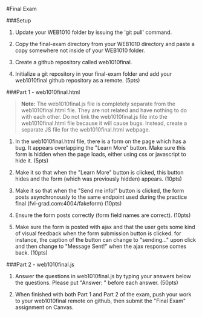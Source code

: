 #Final Exam

###Setup

1. Update your WEB1010 folder by issuing the 'git pull' command.

2. Copy the final-exam directory from your WEB1010 directory and paste a copy somewhere not inside of your WEB1010 folder.

3. Create a github repository called web1010final.

4. Initialize a git repository in your final-exam folder and add your web1010final github repository as a remote. (5pts)

###Part 1 - web1010final.html

> **Note:** The web1010final.js file is completely separate from the web1010final.html file. They are not related and have nothing to do with each other. Do not link the web1010final.js file into the web1010final.html file because it will cause bugs. Instead, create a separate JS file for the web1010final.html webpage.

1. In the web1010final.html file, there is a form on the page which has a bug. It appears overlapping the "Learn More" button. Make sure this form is hidden when the page loads, either using css or javascript to hide it. (5pts)

2. Make it so that when the "Learn More" button is clicked, this button hides and the form (which was previously hidden) appears. (10pts)

3. Make it so that when the "Send me info!" button is clicked, the form posts asynchronously to the same endpoint used during the practice final (fvi-grad.com:4004/fakeform) (10pts)

4. Ensure the form posts correctly (form field names are correct). (10pts)

5. Make sure the form is posted with ajax and that the user gets some kind of visual feedback when the form submission button is clicked. for instance, the caption of the button can change to "sending..." upon click and then change to "Message Sent!" when the ajax response comes back. (10pts)

###Part 2 - web1010final.js

1. Answer the questions in web1010final.js by typing your answers below the questions. Please put "Answer: " before each answer. (50pts)

2. When finished with both Part 1 and Part 2 of the exam, push your work to your web1010final remote on github, then submit the "Final Exam" assignment
on Canvas.
